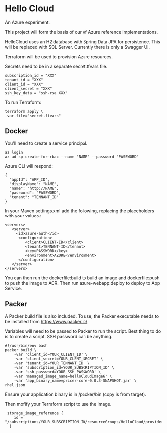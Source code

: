 # Hello Cloud
An Azure experiment.

This project will form the basis of our of Azure reference implementations.

HelloCloud uses an H2 database with Spring Data JPA for persistence. This will be replaced with SQL Server.
Currently there is only a Swagger UI.

Terraform will be used to provision Azure resources.

Secrets need to be in a separate secret.tfvars file.

```
subscription_id = "XXX"
tenant_id = "XXX"
client_id = "XXX"
client_secret = "XXX"
ssh_key_data = "ssh-rsa XXX"

```

To run Terraform:

```
terraform apply \
-var-file="secret.ftvars"
```

## Docker
You'll need to create a service principal.

```
az login
az ad sp create-for-rbac --name "NAME" --password "PASSWORD"
```

Azure CLI will respond:

```
{
  "appId": "APP_ID",
  "displayName": "NAME",
  "name": "http://NAME",
  "password": "PASSWORD",
  "tenant": "TENNANT_ID"
}
```

In your Maven settings.xml add the following, replacing the placeholders with your values.:

```
<servers>
   <server>
     <id>azure-auth</id>
      <configuration>
         <client>CLIENT-ID</client>
         <tenant>TENNANT-ID</tenant>
         <key>PASSWORD</key>
         <environment>AZURE</environment>
      </configuration>
   </server>
</servers>
```

You can then run the dockerfile:build to build an image and dockerfile:push to push the image to ACR.
Then run azure-webapp:deploy to deploy to App Service.

## Packer
A Packer build file is also included.
To use, the Packer executable needs to be installed from https://www.packer.io/

Variables will need to be passed to Packer to run the script. Best thing to do is to create a script.
SSH password can be anything.

```
#!/usr/bin/env bash
packer build \
    -var 'client_id=YOUR_CLIENT_ID' \
    -var 'client_secret=YOUR_CLENT_SECRET' \
    -var 'tenant_id=YOUR_TENNANT_ID' \
    -var 'subscription_id=YOUR_SUBSCRIPTION_ID' \
    -var 'ssh_password=YOUR_SSH_PASSWORD' \
    -var 'managed_image_name=helloCloudImage6' \
    -var 'app_binary_name=pricer-core-0.0.3-SNAPSHOT.jar' \
rhel.json
```

Ensure your application binary is in /packer/bin (copy is from target).

Then mofify your Terraform script to use the image.

```
 storage_image_reference {
    id = "/subscriptions/YOUR_SUBSCRIPTION_ID/resourceGroups/HelloCloud/providers/Microsoft.Compute/images/helloCloudImage6"
  }
```

